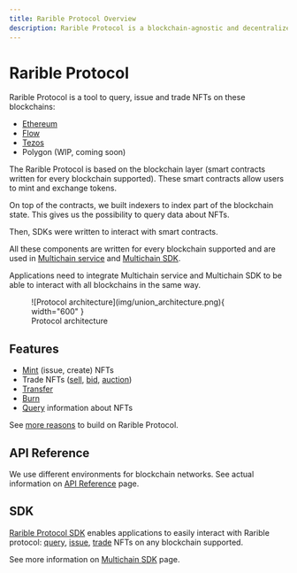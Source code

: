 ```yaml
---
title: Rarible Protocol Overview
description: Rarible Protocol is a blockchain-agnostic and decentralized tool to query, issue, and trade NFTs. How to make NFT marketplace
---
```


# Rarible Protocol

Rarible Protocol is a tool to query, issue and trade NFTs on these blockchains:

* [Ethereum](../ethereum/ethereum-overview.md)
* [Flow](../flow/flow-overview.md)
* [Tezos](../tezos/tezos-overview.md)
* Polygon (WIP, coming soon)

The Rarible Protocol is based on the blockchain layer (smart contracts written for every blockchain supported). These smart contracts allow users to mint and exchange tokens.

On top of the contracts, we built indexers to index part of the blockchain state. This gives us the possibility to query data about NFTs.

Then, SDKs were written to interact with smart contracts.

All these components are written for every blockchain supported and are used in [Multichain service](https://github.com/rarible/union-service) and [Multichain SDK](https://github.com/rarible/sdk).

Applications need to integrate Multichain service and Multichain SDK to be able to interact with all blockchains in the same way.

<figure markdown>
![Protocol architecture](img/union_architecture.png){ width="600" }
  <figcaption>Protocol architecture</figcaption>
</figure>

## Features

* [Mint](https://github.com/rarible/sdk#mint) (issue, create) NFTs
* Trade NFTs ([sell](https://github.com/rarible/sdk#sell), [bid](https://github.com/rarible/sdk#bid), [auction](https://github.com/rarible/sdk#auction))
* [Transfer](https://github.com/rarible/sdk#transfer)
* [Burn](https://github.com/rarible/sdk#burn)
* [Query](https://github.com/rarible/sdk#querying) information about NFTs

See [more reasons](../getting-started/reasons.md) to build on Rarible Protocol.

## API Reference

We use different environments for blockchain networks. See actual information on [API Reference](../api-reference.md) page.

## SDK

[Rarible Protocol SDK](https://github.com/rarible/sdk) enables applications to easily interact with Rarible protocol: [query](https://github.com/rarible/sdk#querying), [issue](https://github.com/rarible/sdk#mint), [trade](https://github.com/rarible/sdk#sell) NFTs on any blockchain supported.

See more information on [Multichain SDK](../union-sdk.md) page.
